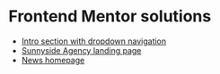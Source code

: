 # Frontend Mentor solutions

- [Intro section with dropdown navigation](./intro-section-with-dropdown-navigation)
- [Sunnyside Agency landing page](./sunnyside-agency-landing-page)
- [News homepage](./news-homepage)
